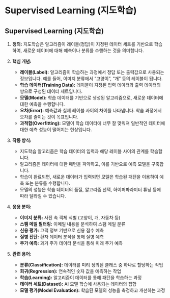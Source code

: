 # Supervised Learning (지도학습)

## Supervised Learning (지도학습)

1. **정의:** 지도학습은 알고리즘이 레이블(정답)이 지정된 데이터 세트를 기반으로 학습하여, 새로운 데이터에 대해 예측이나 분류를 수행하는 것을 의미합니다. 

2. **핵심 개념:**
    * **레이블(Label):** 알고리즘이 학습하는 과정에서 정답 또는 출력값으로 사용되는 정보입니다. 예를 들어, 이미지 분류에서 “고양이”, “개” 등의 레이블이 됩니다.
    * **학습 데이터(Training Data):** 레이블이 지정된 입력 데이터와 출력 데이터의 쌍으로 구성된 데이터 세트입니다.
    * **모델(Model):** 학습 데이터를 기반으로 생성된 알고리즘으로, 새로운 데이터에 대한 예측을 수행합니다.
    * **오차(Error):** 예측값과 실제 레이블 사이의 차이를 나타냅니다. 학습 과정에서 오차를 줄이는 것이 목표입니다.
    * **과적합(Overfitting):** 모델이 학습 데이터에 너무 잘 맞춰져 일반적인 데이터에 대한 예측 성능이 떨어지는 현상입니다.

3. **작동 방식:**
    * 지도학습 알고리즘은 학습 데이터의 입력과 해당 레이블 사이의 관계를 학습합니다.
    * 알고리즘은 데이터에 대한 패턴을 파악하고, 이를 기반으로 예측 모델을 구축합니다.
    * 학습이 완료되면, 새로운 데이터가 입력되면 모델은 학습된 패턴을 이용하여 예측 또는 분류를 수행합니다.
    * 모델의 성능은 학습 데이터의 품질, 알고리즘 선택, 하이퍼파라미터 튜닝 등에 따라 달라질 수 있습니다.

4. **응용 분야:**
    * **이미지 분류:** 사진 속 객체 식별 (고양이, 개, 자동차 등)
    * **스팸 메일 필터링:** 이메일 내용을 분석하여 스팸 메일 분류
    * **신용 평가:** 고객 정보 기반으로 신용 점수 예측
    * **질병 진단:** 환자 데이터 분석을 통해 질병 예측
    * **주가 예측:** 과거 주가 데이터 분석을 통해 미래 주가 예측

5. **관련 용어:**
    * **분류(Classification):** 데이터를 미리 정의된 클래스 중 하나로 할당하는 작업
    * **회귀(Regression):** 연속적인 숫자 값을 예측하는 작업
    * **학습(Learning):** 알고리즘이 데이터를 통해 패턴을 학습하는 과정
    * **데이터 세트(Dataset):**  AI 모델 학습에 사용되는 데이터의 집합
    * **모델 평가(Model Evaluation):** 학습된 모델의 성능을 측정하고 개선하는 과정
